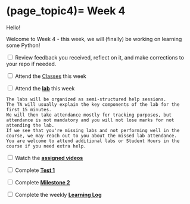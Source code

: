 (page_topic4)=
Week 4
=======================

Hello!

Welcome to Week 4 - this week, we will (finally) be working on learning some Python!

<label><input type="checkbox" id="week04_task1" class="box"> Review feedback you received, reflect on it, and make corrections to your repo if needed. </input></label>

<label><input type="checkbox" id="week04_task2" class="box"> Attend the [Classes](classes.md) this week </input></label>


<label><input type="checkbox" id="week04_task3" class="box"> Attend the **[lab](./lab4/README.md)** this week</input></label>

```{tip}
The labs will be organized as semi-structured help sessions.
The TA will usually explain the key components of the lab for the first 15 minutes.
We will then take attendance mostly for tracking purposes, but attendance is not mandatory and you will not lose marks for not attending the lab.
If we see that you're missing labs and not performing well in the course, we may reach out to you about the missed lab attendance.
You are welcome to attend additional labs or Student Hours in the course if you need extra help.
```
<label><input type="checkbox" id="week04_task4" class="box"> Watch the **[assigned videos](./videos.md)**</input></label>

<label><input type="checkbox" id="week04_task5" class="box"> Complete **[Test 1](./test1.md)**</input></label>

<label><input type="checkbox" id="week04_task6" class="box"> Complete **[Milestone 2](../project/milestone02.md)**</input></label>

<label><input type="checkbox" id="week04_task7" class="box"> Complete the weekly **[Learning Log](./log.md)**</input></label>
